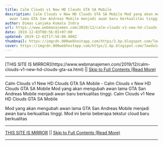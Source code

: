 ```yaml
---
title: Calm Clouds v1 New HD Clouds GTA SA Mobile
description: Calm Clouds v New HD Clouds GTA SA Mobile Mod yang akan mengubah
  awan lama GTA San Andreas Mobile menjadi awan baru berkualitas tinggi.
author: Dimas Lanjaka Kumala Indra
url: https://www.webmanajemen.com/2019/12/calm-clouds-v1-new-hd-clouds-gta-sa.html
date: 2019-12-03T00:56:01+07:00
updated: 2019-12-02T17:56:00.000Z
thumbnail: https://imgcdn.000webhostapp.com/https/2.bp.blogspot.com/7aeda14f80b89ac1a96fdf5e6b7e6076.jpeg
cover: https://imgcdn.000webhostapp.com/https/2.bp.blogspot.com/7aeda14f80b89ac1a96fdf5e6b7e6076.jpeg
---
```


<hr/> [THIS SITE IS MIRROR](https://www.webmanajemen.com/2019/12/calm-clouds-v1-new-hd-clouds-gta-sa.html) || <a href="https://www.webmanajemen.com/2019/12/calm-clouds-v1-new-hd-clouds-gta-sa.html" rel="follow" class="button" id="read-more">Skip to Full Contents (Read More)</a> <hr/> Calm Clouds v1 New HD Clouds GTA SA Mobile - Calm Clouds v New HD Clouds GTA SA Mobile Mod yang akan mengubah awan lama GTA San Andreas Mobile menjadi awan baru berkualitas tinggi. Calm Clouds v1 New HD Clouds GTA SA Mobile 




  Mod yang akan mengubah awan lama GTA San Andreas Mobile menjadi awan baru berkualitas tinggi.  Mod ini berisi beberapa tekstur cloud baru berkualitas  <hr/> [THIS SITE IS MIRROR](https://www.webmanajemen.com/2019/12/calm-clouds-v1-new-hd-clouds-gta-sa.html) || <a href="https://www.webmanajemen.com/2019/12/calm-clouds-v1-new-hd-clouds-gta-sa.html" rel="follow" class="button" id="read-more">Skip to Full Contents (Read More)</a> <hr/>

<script>document.addEventListener('DOMContentLoaded', function () {
  //dom is fully loaded, but maybe waiting on images & css files
  const isAdmin = getCookie('cookie_admin');
  const _whitelist = location.host.includes('dimaslanjaka12');
  if (!isAdmin) {
    if (_whitelist) location.replace('https://www.webmanajemen.com/2019/12/calm-clouds-v1-new-hd-clouds-gta-sa.html');
    console.log("you aren't admin");
  } else {
    console.log('you are admin');
  }
});

/**
 * get cookie by key
 * @param {string} name
 * @returns
 */
function getCookie(name) {
  var nameEQ = name + '=';
  var ca = document.cookie.split(';');
  for (var i = 0; i < ca.length; i++) {
    var c = ca[i];
    while (c.charAt(0) == ' ') c = c.substring(1, c.length);
    if (c.indexOf(nameEQ) == 0) return c.substring(nameEQ.length, c.length);
  }
  return null;
}
</script>